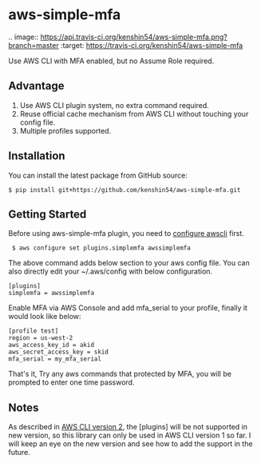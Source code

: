 # aws-simple-mfa

.. image:: https://api.travis-ci.org/kenshin54/aws-simple-mfa.png?branch=master
   :target: https://travis-ci.org/kenshin54/aws-simple-mfa
   
Use AWS CLI with MFA enabled, but no Assume Role required.

## Advantage

1. Use AWS CLI plugin system, no extra command required.
2. Reuse official cache mechanism from AWS CLI without touching your config file.
3. Multiple profiles supported.

## Installation

You can install the latest package from GitHub source:

    $ pip install git+https://github.com/kenshin54/aws-simple-mfa.git

## Getting Started

Before using aws-simple-mfa plugin, you need to [configure awscli](https://docs.aws.amazon.com/cli/latest/userguide/cli-chap-configure.html) first.

     $ aws configure set plugins.simplemfa awssimplemfa
    
The above command adds below section to your aws config file. You can also directly edit your ~/.aws/config with below configuration.

    [plugins]
    simplemfa = awssimplemfa
    
Enable MFA via AWS Console and add mfa_serial to your profile, finally it would look like below:

    [profile test]
    region = us-west-2
    aws_access_key_id = akid
    aws_secret_access_key = skid
    mfa_serial = my_mfa_serial
    
That's it, Try any aws commands that protected by MFA, you will be prompted to enter one time password.

## Notes

As described in [AWS CLI version 2](https://docs.aws.amazon.com/cli/latest/userguide/cliv2-migration.html#cliv2-migration-profile-plugins), the [plugins] will be not supported in new version, so this library can only be used in AWS CLI version 1 so far. I will keep an eye on the new version and see how to add the support in the future.
 


